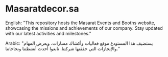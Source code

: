 # Masaratdecor.sa

English: "This repository hosts the Masarat Events and Booths website, showcasing the missions and achievements of our company. Stay updated with our latest activities and milestones."

Arabic: "يستضيف هذا المستودع موقع فعاليات وأكشاك مسارات، ويعرض المهام والإنجازات التي حققتها شركتنا. تابعوا أحدث أنشطتنا ونجاحاتنا."
